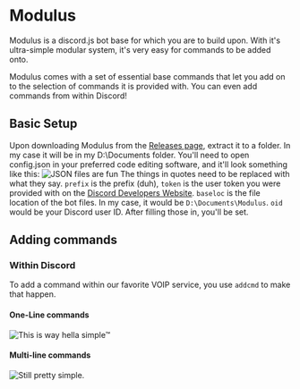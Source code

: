 # Modulus
Modulus is a discord.js bot base for which you are to build upon. With it's ultra-simple modular system, it's very easy for commands to be added onto.

Modulus comes with a set of essential base commands that let you add on to the selection of commands it is provided with. You can even add commands from within Discord!

## Basic Setup
Upon downloading Modulus from the [Releases page](https://github.com/TheConceptionist/modulus/releases/), extract it to a folder. In my case it will be in my D:\Documents folder. You'll need to open config.json in your preferred code editing software, and it'll look something like this:
![JSON files are fun](http://i.imgur.com/9JAJN58.png)
The things in quotes need to be replaced with what they say. `prefix` is the prefix (duh), `token` is the user token you were provided with on the [Discord Developers Website](https://discordapp.com/developers/applications/me). `baseloc` is the file location of the bot files. In my case, it would be `D:\Documents\Modulus`. `oid` would be your Discord user ID. After filling those in, you'll be set.

## Adding commands
### Within Discord
To add a command within our favorite VOIP service, you use `addcmd` to make that happen.

#### One-Line commands
![This is way hella simple™](http://i.imgur.com/vFlOlZj.png)

#### Multi-line commands
![Still pretty simple.](http://i.imgur.com/zVa87Ny.png)